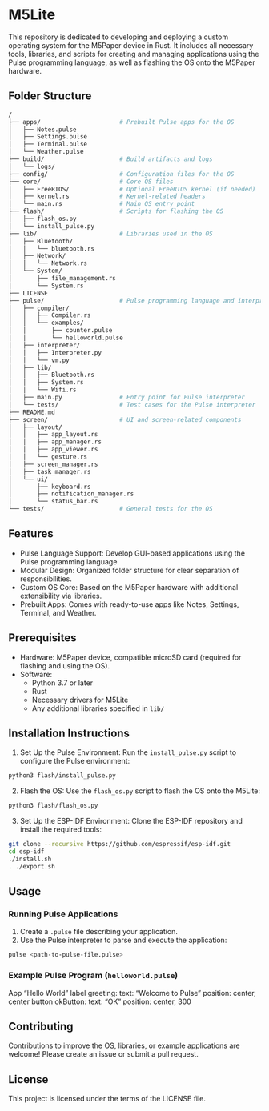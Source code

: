 # M5Lite

This repository is dedicated to developing and deploying a custom operating system for the M5Paper device in Rust. It includes all necessary tools, libraries, and scripts for creating and managing applications using the Pulse programming language, as well as flashing the OS onto the M5Paper hardware.

## Folder Structure

```bash
/
├── apps/                      # Prebuilt Pulse apps for the OS
│   ├── Notes.pulse
│   ├── Settings.pulse
│   ├── Terminal.pulse
│   └── Weather.pulse
├── build/                     # Build artifacts and logs
│   └── logs/
├── config/                    # Configuration files for the OS
├── core/                      # Core OS files
│   ├── FreeRTOS/              # Optional FreeRTOS kernel (if needed)
│   ├── kernel.rs              # Kernel-related headers
│   └── main.rs                # Main OS entry point
├── flash/                     # Scripts for flashing the OS
│   ├── flash_os.py
│   └── install_pulse.py
├── lib/                       # Libraries used in the OS
│   ├── Bluetooth/
│   │   └── bluetooth.rs
│   ├── Network/
│   │   └── Network.rs
│   └── System/
│       ├── file_management.rs
│       └── System.rs
├── LICENSE
├── pulse/                     # Pulse programming language and interpreter
│   ├── compiler/
│   │   ├── Compiler.rs
│   │   └── examples/
│   │       ├── counter.pulse
│   │       └── helloworld.pulse
│   ├── interpreter/
│   │   ├── Interpreter.py
│   │   └── vm.py
│   ├── lib/
│   │   ├── Bluetooth.rs
│   │   ├── System.rs
│   │   └── Wifi.rs
│   ├── main.py                # Entry point for Pulse interpreter
│   └── tests/                 # Test cases for the Pulse interpreter
├── README.md
├── screen/                    # UI and screen-related components
│   ├── layout/
│   │   ├── app_layout.rs
│   │   ├── app_manager.rs
│   │   ├── app_viewer.rs
│   │   └── gesture.rs
│   ├── screen_manager.rs
│   ├── task_manager.rs
│   └── ui/
│       ├── keyboard.rs
│       ├── notification_manager.rs
│       └── status_bar.rs
└── tests/                     # General tests for the OS
```

## Features

- Pulse Language Support: Develop GUI-based applications using the Pulse programming language.
- Modular Design: Organized folder structure for clear separation of responsibilities.
- Custom OS Core: Based on the M5Paper hardware with additional extensibility via libraries.
- Prebuilt Apps: Comes with ready-to-use apps like Notes, Settings, Terminal, and Weather.

## Prerequisites

- Hardware: M5Paper device, compatible microSD card (required for flashing and using the OS).
- Software:
    - Python 3.7 or later
    - Rust
    - Necessary drivers for M5Lite
    - Any additional libraries specified in `lib/`

## Installation Instructions

1. Set Up the Pulse Environment: Run the `install_pulse.py` script to configure the Pulse environment:

```bash
python3 flash/install_pulse.py
```

2. Flash the OS: Use the `flash_os.py` script to flash the OS onto the M5Lite:

```bash
python3 flash/flash_os.py
```

3. Set Up the ESP-IDF Environment: Clone the ESP-IDF repository and install the required tools:

```bash
git clone --recursive https://github.com/espressif/esp-idf.git
cd esp-idf
./install.sh
. ./export.sh
```

## Usage

### Running Pulse Applications

1. Create a `.pulse` file describing your application.
2. Use the Pulse interpreter to parse and execute the application:

```bash
pulse <path-to-pulse-file.pulse>
```

### Example Pulse Program (`helloworld.pulse`)

App “Hello World”
label greeting:
    text: “Welcome to Pulse”
    position: center, center
button okButton:
    text: “OK”
    position: center, 300

## Contributing

Contributions to improve the OS, libraries, or example applications are welcome! Please create an issue or submit a pull request.

## License

This project is licensed under the terms of the LICENSE file.
